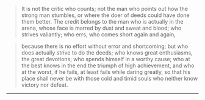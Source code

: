 
>It is not the critic who counts; not the man who points out how the strong man stumbles, 
>or where the doer of deeds could have done them better. 
>The credit belongs to the man who is actually in the arena, whose face is marred by dust and sweat and blood; 
>who strives valiantly; who errs, who comes short again and again, 

>because there is no effort without error and shortcoming; but who does actually strive to do the deeds; who knows great enthusiasms, 
>the great devotions; who spends himself in a worthy cause; who at the best knows in the end the triumph of high achievement, 
>and who at the worst, if he fails, at least fails while daring greatly, 
>so that his place shall never be with those cold and timid souls who neither know victory nor defeat.
****
